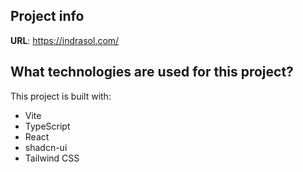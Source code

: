 
## Project info

**URL**: https://indrasol.com/

## What technologies are used for this project?

This project is built with:

- Vite
- TypeScript
- React
- shadcn-ui
- Tailwind CSS

